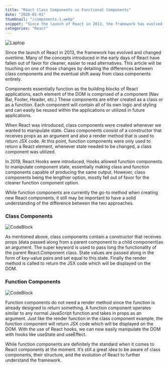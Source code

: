 ```yaml
---
title: "React Class Components vs Functional Components"
date: "2020-01-01"
thumbnail: "/components-1.webp"
snippet: "Since the launch of React in 2013, the framework has evolved and changed overtime. Many of the concepts introduced in the early days of React have fallen out of favor for cleaner, easier to read..."
categories: "React"
---
```


![Laptop](/components-1.webp)

Since the launch of React in 2013, the framework has evolved and changed overtime. Many of the concepts introduced in the early days of React have fallen out of favor for cleaner, easier to read alternatives. This article will be touching on one of those changes by detailing the differences between class components and the eventual shift away from class components entirely.

Components essentially function as the building blocks of React applications, each element of the DOM is comprised of a component (Nav Bar, Footer, Header, etc.) These components are either created as a class or as a function. Each component will contain all of its own logic and styling and can easily be reused within the applications or utilized in future applications.

When React was introduced, class components were created whenever we wanted to manipulate state. Class components consist of a constructor that receives props as an argument and also a render method that is used to return JSX code. At this point, function components were only used to return a React element, whenever state needed to be changed, a class component was utilized.

In 2019, React Hooks were introduced, Hooks allowed function components to manipulate component state, essentially making class and function components capable of producing the same output. However, class components being the lengthier option, mostly fell out of favor for the cleaner function component option.

While function components are currently the go-to method when creating new React components, it still may be important to have a solid understanding of the difference between the two approaches.

### Class Components

![CodeBlock](/blog-thumbnails/components-2.webp)

As mentioned above, class components contain a constructor that receives props (data passed along from a parent component to a child component)as an argument. The super keyword is used to pass long the functionality of the parent React.Component class. State values are passed along in the form of key-value pairs and set equal to this.state. Finally the render method is called to return the JSX code which will be displayed on the DOM.

### Function Components

![CodeBlock](/blog-thumbnails/components-3.webp)

Function components do not need a render method since the function is already designed to return something. A function component operates similar to any normal JavaScript function and takes in props as an argument. Just like the render function in the class component example, the function component will return JSX code which will be displayed on the DOM. With the use of React hooks, we can now easily manipulate the DOM with hooks like useState and useEffect.

While function components are definitely the standard when it comes to React components at the moment. It’s still a great idea to be aware of class components, their structure, and the evolution of React to further understand the framework.

